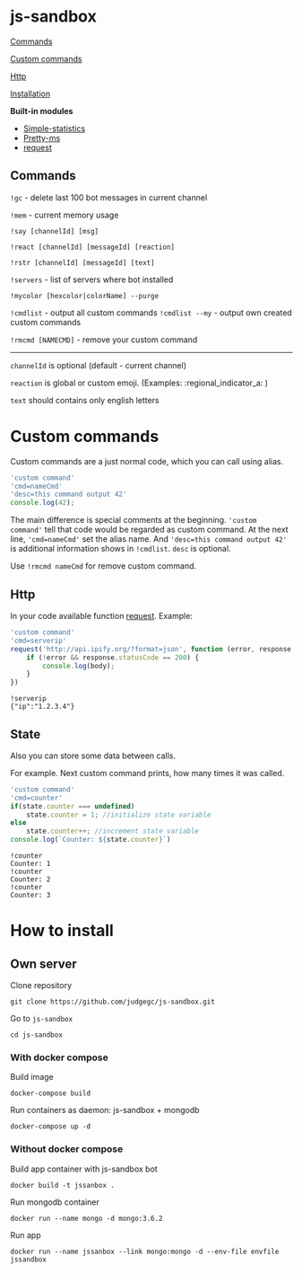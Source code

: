 # **js-sandbox**

[Commands](#commands)

[Custom commands](#custom-commands)

[Http](#http)

[Installation](#how-to-install)

**Built-in modules**

* [Simple-statistics](https://github.com/simple-statistics/simple-statistics)
* [Pretty-ms](https://github.com/sindresorhus/pretty-ms)
* [request](https://github.com/expressjs/express)

## Commands

`!gc` - delete last 100 bot messages in current channel

`!mem` - current memory usage

`!say [channelId] [msg]`

`!react [channelId] [messageId] [reaction]`

`!rstr [channelId] [messageId] [text]`

`!servers` - list of servers where bot installed

`!mycolor [hexcolor|colorName] --purge`

`!cmdlist` - output all custom commands
`!cmdlist --my` - output own created custom commands

`!rmcmd [NAMECMD]` - remove your custom command

___

`channelId` is optional (default - current channel)

`reaction` is global or custom emoji. (Examples: :regional_indicator_a: )

`text` should contains only english letters


# Custom commands
Custom commands are a just normal code, which you can call using alias.


```javascript
'custom command'
'cmd=nameCmd'
'desc=this command output 42'
console.log(42);
```
The main difference is special comments at the beginning.
`'custom command'` tell that code would be regarded as custom command. 
At the next line, `'cmd=nameCmd'` set the alias name.
And `'desc=this command output 42'` is additional information shows in `!cmdlist`. `desc` is optional.

Use `!rmcmd nameCmd` for remove custom command.


## Http

In your code available function [request](https://github.com/expressjs/express). Example:

```js
'custom command'
'cmd=serverip'
request('http://api.ipify.org/?format=json', function (error, response, body) {
    if (!error && response.statusCode == 200) {
        console.log(body);
    }
})
```
```
!serverip
{"ip":"1.2.3.4"}
```

## State

Also you can store some data between calls. 

For example. Next custom command prints, how many times it was called.
```js
'custom command'
'cmd=counter'
if(state.counter === undefined)
    state.counter = 1; //initialize state variable
else
    state.counter++; //increment state variable
console.log(`Counter: ${state.counter}`)
```

```
!counter
Counter: 1
!counter
Counter: 2
!counter
Counter: 3
```

# How to install

## **Own server**

Clone repository

`git clone https://github.com/judgegc/js-sandbox.git`

Go to `js-sandbox`

`cd js-sandbox`

### **With docker compose**
Build image

`docker-compose build`

Run containers as daemon: js-sandbox + mongodb

`docker-compose up -d`


### **Without docker compose**

Build app container with js-sandbox bot

```docker build -t jssanbox .```

Run mongodb container

`docker run --name mongo -d mongo:3.6.2`

Run app

`docker run --name jssanbox --link mongo:mongo -d --env-file envfile jssandbox`
